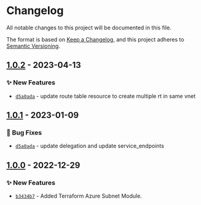 # Changelog
All notable changes to this project will be documented in this file.

The format is based on [Keep a Changelog](https://keepachangelog.com/en/1.0.0/),
and this project adheres to [Semantic Versioning](https://semver.org/spec/v2.0.0.html).

## [1.0.2] - 2023-04-13
### :sparkles: New Features
- [`d5a0ada`](https://github.com/clouddrove/terraform-azure-subnet/commit/994bfeaa8556857c6102db234d14710b3991b8e7) - update route table resource to create multiple rt in same vnet

## [1.0.1] - 2023-01-09
### :bug: Bug Fixes
- [`d5a0ada`](https://github.com/clouddrove/terraform-azure-vnet/commit/4e669df6b4fbd6c2a490af5fe54f8b24d9c20ed6) - update delegation and update service_endpoints

## [1.0.0] - 2022-12-29
### :sparkles: New Features
- [`b3434b7`](https://github.com/clouddrove/terraform-azure-subnet/commit/b3434b75f733296ad9c2259282bc36bb207794f1) - Added Terraform Azure Subnet Module.



[1.0.0]: https://github.com/clouddrove/terraform-azure-subnet/compare/1.0.0...master
[1.0.1]: https://github.com/clouddrove/terraform-azure-subnet/compare/1.0.0...1.0.1
[1.0.2]: https://github.com/clouddrove/terraform-azure-subnet/compare/1.0.1...1.0.2
